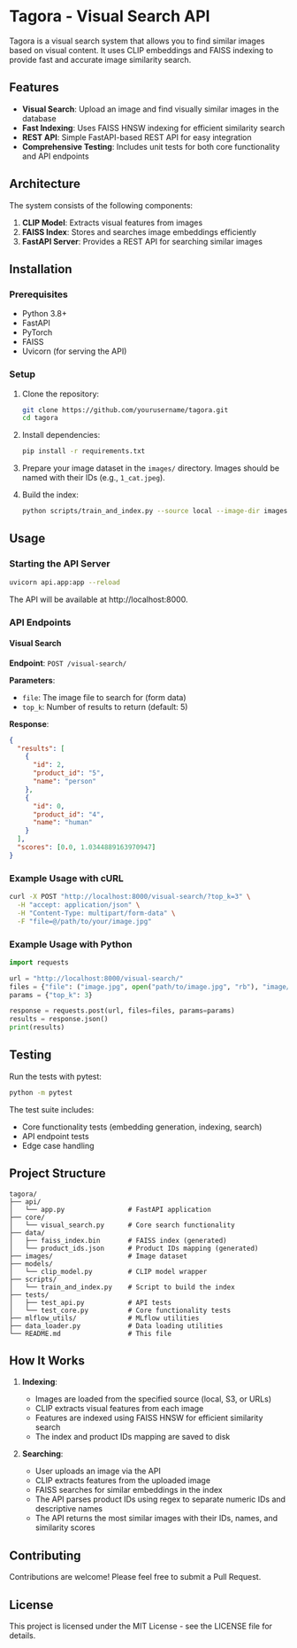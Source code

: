 # Tagora - Visual Search API

Tagora is a visual search system that allows you to find similar images based on visual content. It uses CLIP embeddings and FAISS indexing to provide fast and accurate image similarity search.

## Features

- **Visual Search**: Upload an image and find visually similar images in the database
- **Fast Indexing**: Uses FAISS HNSW indexing for efficient similarity search
- **REST API**: Simple FastAPI-based REST API for easy integration
- **Comprehensive Testing**: Includes unit tests for both core functionality and API endpoints

## Architecture

The system consists of the following components:

1. **CLIP Model**: Extracts visual features from images
2. **FAISS Index**: Stores and searches image embeddings efficiently
3. **FastAPI Server**: Provides a REST API for searching similar images

## Installation

### Prerequisites

- Python 3.8+
- FastAPI
- PyTorch
- FAISS
- Uvicorn (for serving the API)

### Setup

1. Clone the repository:
   ```bash
   git clone https://github.com/yourusername/tagora.git
   cd tagora
   ```

2. Install dependencies:
   ```bash
   pip install -r requirements.txt
   ```

3. Prepare your image dataset in the `images/` directory. Images should be named with their IDs (e.g., `1_cat.jpeg`).

4. Build the index:
   ```bash
   python scripts/train_and_index.py --source local --image-dir images/
   ```

## Usage

### Starting the API Server

```bash
uvicorn api.app:app --reload
```

The API will be available at http://localhost:8000.

### API Endpoints

#### Visual Search

**Endpoint**: `POST /visual-search/`

**Parameters**:
- `file`: The image file to search for (form data)
- `top_k`: Number of results to return (default: 5)

**Response**:
```json
{
  "results": [
    {
      "id": 2,
      "product_id": "5",
      "name": "person"
    },
    {
      "id": 0,
      "product_id": "4",
      "name": "human"
    }
  ],
  "scores": [0.0, 1.0344889163970947]
}
```

### Example Usage with cURL

```bash
curl -X POST "http://localhost:8000/visual-search/?top_k=3" \
  -H "accept: application/json" \
  -H "Content-Type: multipart/form-data" \
  -F "file=@/path/to/your/image.jpg"
```

### Example Usage with Python

```python
import requests

url = "http://localhost:8000/visual-search/"
files = {"file": ("image.jpg", open("path/to/image.jpg", "rb"), "image/jpeg")}
params = {"top_k": 3}

response = requests.post(url, files=files, params=params)
results = response.json()
print(results)
```

## Testing

Run the tests with pytest:

```bash
python -m pytest
```

The test suite includes:
- Core functionality tests (embedding generation, indexing, search)
- API endpoint tests
- Edge case handling

## Project Structure

```
tagora/
├── api/
│   └── app.py                # FastAPI application
├── core/
│   └── visual_search.py      # Core search functionality
├── data/
│   ├── faiss_index.bin       # FAISS index (generated)
│   └── product_ids.json      # Product IDs mapping (generated)
├── images/                   # Image dataset
├── models/
│   └── clip_model.py         # CLIP model wrapper
├── scripts/
│   └── train_and_index.py    # Script to build the index
├── tests/
│   ├── test_api.py           # API tests
│   └── test_core.py          # Core functionality tests
├── mlflow_utils/             # MLflow utilities
├── data_loader.py            # Data loading utilities
└── README.md                 # This file
```

## How It Works

1. **Indexing**:
   - Images are loaded from the specified source (local, S3, or URLs)
   - CLIP extracts visual features from each image
   - Features are indexed using FAISS HNSW for efficient similarity search
   - The index and product IDs mapping are saved to disk

2. **Searching**:
   - User uploads an image via the API
   - CLIP extracts features from the uploaded image
   - FAISS searches for similar embeddings in the index
   - The API parses product IDs using regex to separate numeric IDs and descriptive names
   - The API returns the most similar images with their IDs, names, and similarity scores

## Contributing

Contributions are welcome! Please feel free to submit a Pull Request.

## License

This project is licensed under the MIT License - see the LICENSE file for details.